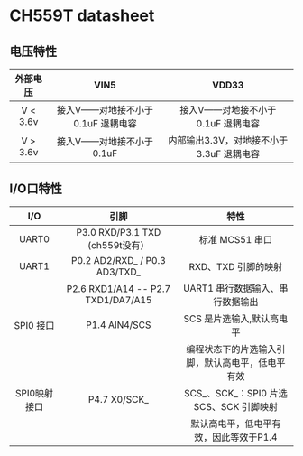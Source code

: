 # CH559T datasheet
## 电压特性
|外部电压|VIN5|VDD33|
|:-:|:-:|:-:|
|V < 3.6v|接入V——对地接不小于 0.1uF 退耦电容|接入V——对地接不小于 0.1uF 退耦电容|
|V > 3.6v|接入V——对地接不小于 0.1uF|内部输出3.3V，对地接不小于 3.3uF 退耦电容|
## I/O口特性
|I/O|引脚|特性|
|:-:|:-:|:-:|
|UART0|P3.0 RXD/P3.1 TXD (ch559t没有）|标准 MCS51 串口
|UART1|P0.2 AD2/RXD_ / P0.3 AD3/TXD_|RXD、TXD 引脚的映射
||P2.6 RXD1/A14 -- P2.7 TXD1/DA7/A15|UART1 串行数据输入、串行数据输出
|SPI0 接口|P1.4 AIN4/SCS|SCS 是片选输入,默认高电平|
|||编程状态下的片选输入引脚，默认高电平，低电平有效|
|SPI0映射接口|P4.7 X0/SCK_|SCS_、SCK_：SPI0 片选 SCS、SCK 引脚映射|
|||默认高电平，低电平有效，因此等效于P1.4